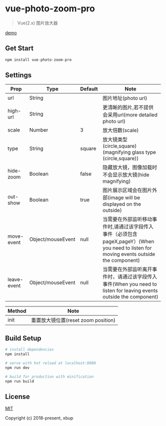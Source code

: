 # vue-photo-zoom-pro

> Vue(2.x) 图片放大器

[demo](https://codepen.io/xbup/project/editor/AjnEgE)

## Get Start

```js
npm install vue-photo-zoom-pro
```
## Settings

| Prop  | Type  |	Default |Note|
| ------------ | ------------ | ------------ | ------------ |
|url|String||图片地址(photo url)|
|high-url|String||更清晰的图片,若不提供会采用url(more detailed photo url)|
|scale|Number| 3|放大倍数(scale)|
|type|String|square|放大镜类型(circle,square)(magnifying glass type  (circle,square))|
|hide-zoom|Boolean|false|隐藏放大镜，图像加载时不会显示放大镜(hide magnifying)|
|out-show|Boolean|true| 图片展示区域会在图片外部(image will be displayed on the outside)|
|move-event|Object/mouseEvent|null|当需要在外部监听移动事件时,请通过该字段传入事件（必须包含pageX,pageY）(When you need to listen for moving events outside the component)|
|leave-event|Object/mouseEvent|null|当需要在外部监听离开事件时，请通过该字段传入事件(When you need to listen for leaving events outside the component)|

|Method|Note|
| ------------ | ------------ |
|init|重置放大镜位置(reset zoom position)|

## Build Setup

``` bash
# install dependencies
npm install

# serve with hot reload at localhost:8080
npm run dev

# build for production with minification
npm run build
```

## License

[MIT](https://opensource.org/licenses/MIT)

Copyright (c) 2018-present, xbup